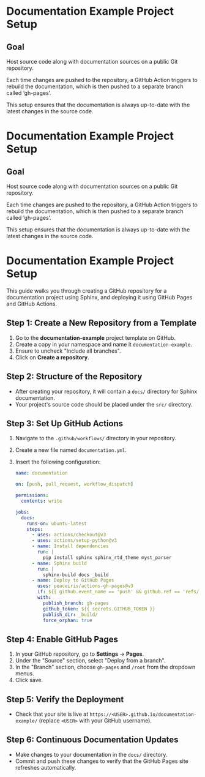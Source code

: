 # Documentation Example Project Setup

## Goal
Host source code along with documentation sources on a public Git repository.

Each time changes are pushed to the repository, a GitHub Action triggers to rebuild the documentation, which is then pushed to a separate branch called ‘gh-pages’.

This setup ensures that the documentation is always up-to-date with the latest changes in the source code.


# Documentation Example Project Setup

## Goal
Host source code along with documentation sources on a public Git repository. 

Each time changes are pushed to the repository, a GitHub Action triggers to rebuild the documentation, which is then pushed to a separate branch called ‘gh-pages’.

This setup ensures that the documentation is always up-to-date with the latest changes in the source code.

# Documentation Example Project Setup

This guide walks you through creating a GitHub repository for a documentation project using Sphinx, and deploying it using GitHub Pages and GitHub Actions.

## Step 1: Create a New Repository from a Template

1. Go to the **documentation-example** project template on GitHub.
2. Create a copy in your namespace and name it `documentation-example`.
3. Ensure to uncheck "Include all branches".
4. Click on **Create a repository**.

## Step 2: Structure of the Repository

- After creating your repository, it will contain a `docs/` directory for Sphinx documentation.
- Your project's source code should be placed under the `src/` directory.

## Step 3: Set Up GitHub Actions

1. Navigate to the `.github/workflows/` directory in your repository.
2. Create a new file named `documentation.yml`.
3. Insert the following configuration:

    ```yaml
    name: documentation

    on: [push, pull_request, workflow_dispatch]

    permissions:
      contents: write

    jobs:
      docs:
        runs-on: ubuntu-latest
        steps:
          - uses: actions/checkout@v3
          - uses: actions/setup-python@v3
          - name: Install dependencies
            run: |
              pip install sphinx sphinx_rtd_theme myst_parser
          - name: Sphinx build
            run: |
              sphinx-build docs _build
          - name: Deploy to GitHub Pages
            uses: peaceiris/actions-gh-pages@v3
            if: ${{ github.event_name == 'push' && github.ref == 'refs/heads/main' }}
            with:
              publish_branch: gh-pages
              github_token: ${{ secrets.GITHUB_TOKEN }}
              publish_dir: _build/
              force_orphan: true
    ```

## Step 4: Enable GitHub Pages

1. In your GitHub repository, go to **Settings** -> **Pages**.
2. Under the "Source" section, select "Deploy from a branch".
3. In the "Branch" section, choose `gh-pages` and `/root` from the dropdown menus.
4. Click save.

## Step 5: Verify the Deployment

- Check that your site is live at `https://<USER>.github.io/documentation-example/` (replace `<USER>` with your GitHub username).

## Step 6: Continuous Documentation Updates

- Make changes to your documentation in the `docs/` directory.
- Commit and push these changes to verify that the GitHub Pages site refreshes automatically.
